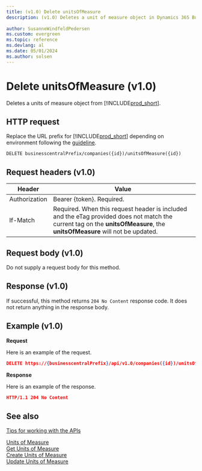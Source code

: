 ```yaml
---
title: (v1.0) Delete unitsOfMeasure
description: (v1.0) Deletes a unit of measure object in Dynamics 365 Business Central. 
 
author: SusanneWindfeldPedersen
ms.custom: evergreen
ms.topic: reference
ms.devlang: al
ms.date: 05/01/2024
ms.author: solsen
---
```


# Delete unitsOfMeasure (v1.0)
Deletes a units of measure object from [!INCLUDE[prod_short](../../../includes/prod_short.md)].

## HTTP request
Replace the URL prefix for [!INCLUDE[prod_short](../../../includes/prod_short.md)] depending on environment following the [guideline](../../v1.0/endpoints-apis-for-dynamics.md).
```
DELETE businesscentralPrefix/companies({id})/unitsOfMeasure({id})
```

## Request headers (v1.0)

|Header|Value|
|------|-----|
|Authorization  |Bearer {token}. Required. |
|If-Match       |Required. When this request header is included and the eTag provided does not match the current tag on the **unitsOfMeasure**, the **unitsOfMeasure** will not be updated. |

## Request body (v1.0)
Do not supply a request body for this method.

## Response (v1.0)
If successful, this method returns ```204 No Content``` response code. It does not return anything in the response body.

## Example (v1.0)

**Request**

Here is an example of the request.

```json
DELETE https://{businesscentralPrefix}/api/v1.0/companies({id})/unitsOfMeasure({id})
```

**Response** 

Here is an example of the response. 

```json
HTTP/1.1 204 No Content
```

## See also
[Tips for working with the APIs](../../../developer/devenv-connect-apps-tips.md)  

[Units of Measure](../resources/dynamics_unitsofmeasure.md)  
[Get Units of Measure](../api/dynamics_unitsofmeasure_get.md)  
[Create Units of Measure](../api/dynamics_create_unitsofmeasure.md)  
[Update Units of Measure](../api/dynamics_unitsofmeasure_update.md)  